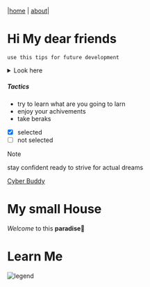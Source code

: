 |[home](#my-small-house) | [about](#learn-me)|

# Hi My  dear friends


`use this tips for future development`

<details>
  <summary>Look here</summary>

  #### How is your life journey?

`Enjoy it and love it huhuuu`
</details>

##### Tactics

- try to learn what are you going to larn
- enjoy your achivements
- take beraks

- [x] selected
- [ ] not selected

>[!NOTE]
>stay confident
>ready to strive for actual dreams


[Cyber Buddy](README.md)





# My small House


 *Welcome* to this **paradise**🎉




 # Learn Me
![legend](https://imgs.search.brave.com/ARbJEqyw-wGKD2BjoN9EGUK1TUHlmv0JS3mBVr5UNUQ/rs:fit:500:0:0:0/g:ce/aHR0cHM6Ly9tZWRp/YS5nZXR0eWltYWdl/cy5jb20vaWQvNDkx/NjA2MzQ2L3Bob3Rv/L21lZGlldmFsLWtu/aWdodC1rbmVlbGlu/Zy13aXRoLXN3b3Jk/LWluLWZyb250LW9m/LWJ1aWxkaW5nLXJ1/aW4uanBnP3M9NjEy/eDYxMiZ3PTAmaz0y/MCZjPXV4TjFyNlIx/YllpSTNmcWxRcU9t/QjkzVzZqUHFXVlNy/cTcwdGlSQjZuZ289)
